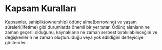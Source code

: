 # Kapsam Kuralları

Kapsamlar, sahiplik(ownership) ödünç alma(borrowing) ve yaşam süreleri(lifetime) gibi durumlarda önemli bir yer tutar.
Ödünç alanların ne zaman geçerli olduğunu, kaynakların ne zaman serbest bırakılabileceğini ve değişkenlerin ne zaman oluşturulduğu veya yok edildiğini derleyiciye gösterirler.